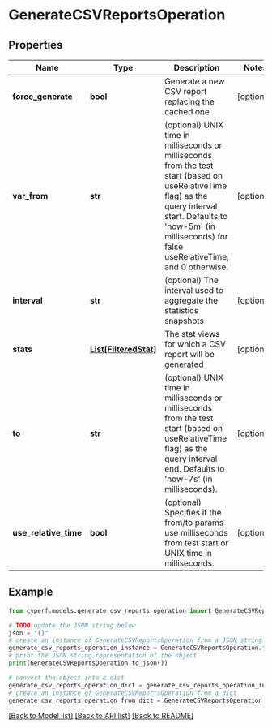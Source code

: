 # GenerateCSVReportsOperation


## Properties

Name | Type | Description | Notes
------------ | ------------- | ------------- | -------------
**force_generate** | **bool** | Generate a new CSV report replacing the cached one | [optional] 
**var_from** | **str** | (optional) UNIX time in milliseconds or milliseconds from the test start (based on useRelativeTime flag) as the query interval start. Defaults to &#39;now-5m&#39; (in milliseconds) for false useRelativeTime, and 0 otherwise. | [optional] 
**interval** | **str** | (optional) The interval used to aggregate the statistics snapshots | [optional] 
**stats** | [**List[FilteredStat]**](FilteredStat.md) | The stat views for which a CSV report will be generated | [optional] 
**to** | **str** | (optional) UNIX time in milliseconds or milliseconds from the test start (based on useRelativeTime flag) as the query interval end. Defaults to &#39;now-7s&#39; (in milliseconds). | [optional] 
**use_relative_time** | **bool** | (optional) Specifies if the from/to params use milliseconds from test start or UNIX time in milliseconds. | [optional] 

## Example

```python
from cyperf.models.generate_csv_reports_operation import GenerateCSVReportsOperation

# TODO update the JSON string below
json = "{}"
# create an instance of GenerateCSVReportsOperation from a JSON string
generate_csv_reports_operation_instance = GenerateCSVReportsOperation.from_json(json)
# print the JSON string representation of the object
print(GenerateCSVReportsOperation.to_json())

# convert the object into a dict
generate_csv_reports_operation_dict = generate_csv_reports_operation_instance.to_dict()
# create an instance of GenerateCSVReportsOperation from a dict
generate_csv_reports_operation_from_dict = GenerateCSVReportsOperation.from_dict(generate_csv_reports_operation_dict)
```
[[Back to Model list]](../README.md#documentation-for-models) [[Back to API list]](../README.md#documentation-for-api-endpoints) [[Back to README]](../README.md)


